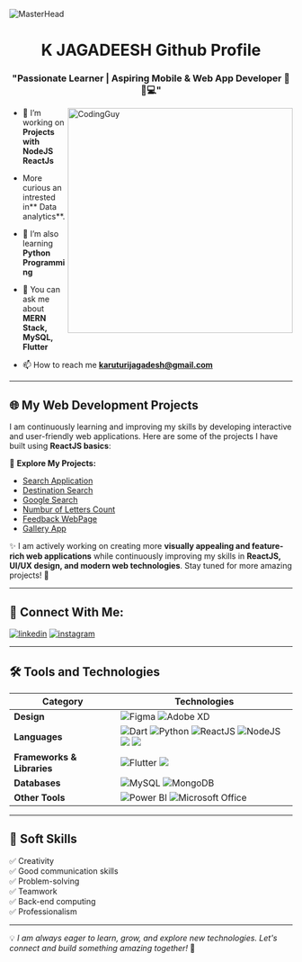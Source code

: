 ![MasterHead](https://blog.bit.ai/wp-content/uploads/2018/09/How-to-Embed-GitHub-Gists-in-Your-Documents-Blog-Banner.png)

<h1 align="center">K JAGADEESH Github Profile</h1>
<h3 align="center">"Passionate Learner | Aspiring Mobile & Web App Developer 🚀📱💻"</h3>

<img align= "right" alt="CodingGuy" width="400" src="https://cdn.dribbble.com/users/1162077/screenshots/3848914/media/320984a9ca58b3c73274c9259ecf6de8.gif">

- 🔭 I’m working on **Projects with NodeJS ReactJs**
-  More curious an intrested in** Data analytics**.

- 🌱 I’m also learning **Python Programming**

- 💬 You can ask me about **MERN Stack, MySQL, Flutter**

- 📫 How to reach me **karuturijagadesh@gmail.com**

---

## 🌐 My Web Development Projects

I am continuously learning and improving my skills by developing interactive and user-friendly web applications. Here are some of the projects I have built using **ReactJS basics**:

🔗 **Explore My Projects:**

- [Search Application](https://kjsearch.ccbp.tech/)
- [Destination Search](https://kjdestination.ccbp.tech/)
- [Google Search](https://kjgooglesearch.ccbp.tech/)
- [Numbur of Letters Count](https://kjletterscount.ccbp.tech/)
- [Feedback WebPage](https://kjfeedback.ccbp.tech/)
- [Gallery App](https://kjgalleryapp.ccbp.tech/)

✨ I am actively working on creating more **visually appealing and feature-rich web applications** while continuously improving my skills in **ReactJS, UI/UX design, and modern web technologies**. Stay tuned for more amazing projects! 🚀

---

## 🔗 Connect With Me:
[![linkedin](https://img.shields.io/badge/linkedin-0A66C2?style=for-the-badge&logo=linkedin&logoColor=white)](https://www.linkedin.com/in/k-jagadeesh-9386841b2/)
[![instagram](https://img.shields.io/badge/instagram-E4405F?style=for-the-badge&logo=instagram&logoColor=white)](https://www.instagram.com/k_jagadeesh_chowdary007/)

---

## 🛠 Tools and Technologies

| **Category** | **Technologies** |
| --- | --- |
| **Design** | ![Figma](https://img.shields.io/badge/figma-%23F24E1E.svg?style=for-the-badge&logo=figma&logoColor=white) ![Adobe XD](https://img.shields.io/badge/Adobe%20XD-470137?style=for-the-badge&logo=Adobe%20XD&logoColor=#FF61F6) |
| **Languages** | ![Dart](https://img.shields.io/badge/dart-%230175C2.svg?style=for-the-badge&logo=dart&logoColor=white) ![Python](https://img.shields.io/badge/Python-3776AB?style=for-the-badge&logo=python&logoColor=white) ![ReactJS](https://img.shields.io/badge/ReactJS-20232A?style=for-the-badge&logo=react&logoColor=61DAFB) ![NodeJS](https://img.shields.io/badge/Node.js-43853D?style=for-the-badge&logo=node.js&logoColor=white) <img src="https://img.shields.io/badge/CSS3-1572B6?style=for-the-badge&logo=css3&logoColor=white" /> <img src="https://img.shields.io/badge/HTML5-E34F26?style=for-the-badge&logo=html5&logoColor=white" /> |
| **Frameworks & Libraries** | ![Flutter](https://img.shields.io/badge/Flutter-%2302569B.svg?style=for-the-badge&logo=Flutter&logoColor=white) <img src="https://img.shields.io/badge/Bootstrap-563D7C?style=for-the-badge&logo=bootstrap&logoColor=white" /> |
| **Databases** | ![MySQL](https://img.shields.io/badge/mysql-%2300f.svg?style=for-the-badge&logo=mysql&logoColor=white) ![MongoDB](https://img.shields.io/badge/MongoDB-%234ea94b.svg?style=for-the-badge&logo=mongodb&logoColor=white) |
| **Other Tools** | ![Power BI](https://img.shields.io/badge/Power%20BI-F2C811?style=for-the-badge&logo=power%20bi&logoColor=black) ![Microsoft Office](https://img.shields.io/badge/Microsoft_Office-D83B01?style=for-the-badge&logo=microsoft-office&logoColor=white) |

---

## 🎯 Soft Skills

✅ Creativity  
✅ Good communication skills  
✅ Problem-solving  
✅ Teamwork  
✅ Back-end computing  
✅ Professionalism  

---

💡 *I am always eager to learn, grow, and explore new technologies. Let's connect and build something amazing together!* 🚀
